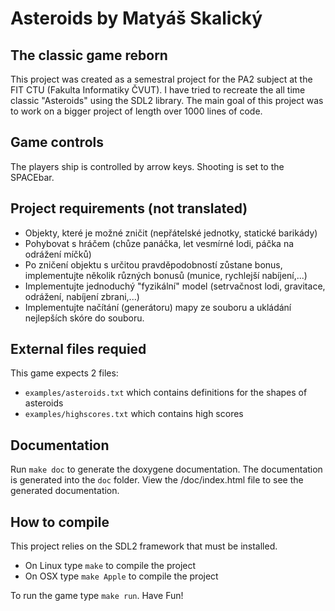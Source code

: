 # Asteroids by Matyáš Skalický
## The classic game reborn
This project was created as a semestral project for the PA2 subject at the FIT CTU (Fakulta Informatiky ČVUT). I have tried to recreate the all time classic "Asteroids" using the SDL2 library. The main goal of this project was to work on a bigger project of length over 1000 lines of code. 

## Game controls
The players ship is controlled by arrow keys. Shooting is set to the SPACEbar.

## Project requirements (not translated)
- Objekty, které je možné zničit (nepřátelské jednotky, statické barikády) 
- Pohybovat s hráčem (chůze panáčka, let vesmírné lodi, páčka na odrážení míčků) 
- Po zničení objektu s určitou pravděpodobností zůstane bonus, implementujte několik různých bonusů (munice, rychlejší nabíjení,...) 
- Implementujte jednoduchý "fyzikální" model (setrvačnost lodi, gravitace, odrážení, nabíjení zbrani,...) 
- Implementujte načítání (generátoru) mapy ze souboru a ukládání nejlepších skóre do souboru. 

## External files requied
This game expects 2 files: 
- `examples/asteroids.txt` which contains definitions for the shapes of asteroids 
- `examples/highscores.txt` which contains high scores 

## Documentation
Run `make doc` to generate the doxygene documentation. The documentation is generated into the `doc` folder. View the /doc/index.html file to see the generated documentation.

## How to compile
This project relies on the SDL2 framework that must be installed.
- On Linux type `make` to compile the project
- On OSX type `make Apple` to compile the project

To run the game type `make run`. Have Fun!

